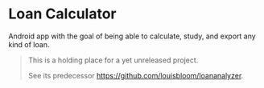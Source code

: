 # Loan Calculator

Android app with the goal of being able to calculate, study, and export any kind of loan.

> This is a holding place for a yet unreleased project.
>
> See its predecessor https://github.com/louisbloom/loananalyzer.
